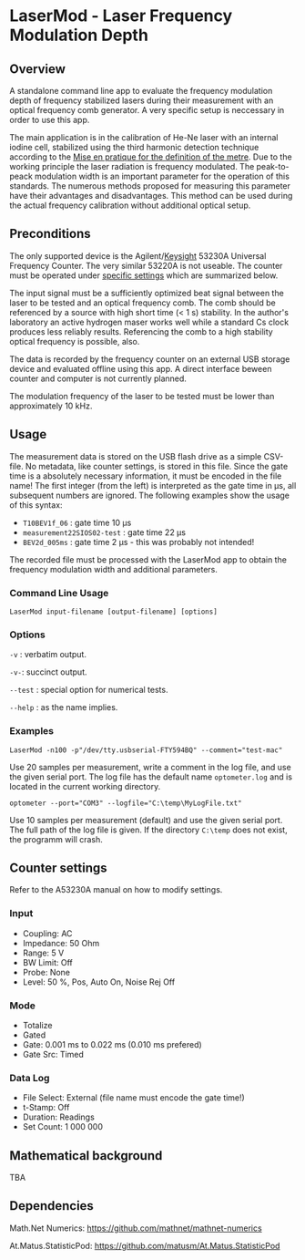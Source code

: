 LaserMod - Laser Frequency Modulation Depth
===========================================

Overview
--------

A standalone command line app to evaluate the frequency modulation depth of frequency stabilized lasers during their measurement with an optical frequency comb generator. A very specific setup is neccessary in order to use this app.

The main application is in the calibration of He-Ne laser with an internal iodine cell, stabilized using the third harmonic detection technique according to the [Mise en pratique for the definition of the metre](https://www.bipm.org/en/publications/mises-en-pratique). Due to the working principle the laser radiation is frequency modulated. The peak-to-peack modulation width is an important parameter for the operation of this standards. The numerous methods proposed for measuring this parameter have their advantages and disadvantages. This method can be used during the actual frequency calibration without additional optical setup.

Preconditions
-------------

The only supported device is the Agilent/[Keysight](https://www.keysight.com/) 53230A Universal Frequency Counter. The very similar 53220A is not useable. The counter must be operated under [specific settings](#counter-settings) which are summarized below.

The input signal must be a sufficiently optimized beat signal between the laser to be tested and an optical frequency comb. The comb should be referenced by a source with high short time (< 1 s) stability. In the author's laboratory an active hydrogen maser works well while a standard Cs clock produces less reliably results. Referencing the comb to a high stability optical frequency is possible, also.

The data is recorded by the frequency counter on an external USB storage device and evaluated offline using this app. A direct interface beween counter and computer is not currently planned.

The modulation frequency of the laser to be tested must be lower than approximately 10 kHz.

Usage
-----

The measurement data is stored on the USB flash drive as a simple CSV-file. No metadata, like counter settings, is stored in this file. Since the gate time is a absolutely necessary information, it must be encoded in the file name! The first integer (from the left) is interpreted as the gate time in µs, all subsequent numbers are ignored. The following examples show the usage of this syntax:

* `T10BEV1f_06` : gate time 10 µs
* `measurement22SIOS02-test` : gate time 22 µs
* `BEV2d_005ms` : gate time 2 µs - this was probably not intended!

The recorded file must be processed with the LaserMod app to obtain the frequency modulation width and additional parameters.

### Command Line Usage

```
LaserMod input-filename [output-filename] [options]
```

### Options

`-v` : verbatim output.

`-v-`: succinct output.

`--test` : special option for numerical tests.

`--help` : as the name implies.

### Examples

```
LaserMod -n100 -p"/dev/tty.usbserial-FTY594BQ" --comment="test-mac"
```
Use 20 samples per measurement, write a comment in the log file, and use the given serial port. The log file has the default name `optometer.log` and is located in the current working directory.

```
optometer --port="COM3" --logfile="C:\temp\MyLogFile.txt"
```
Use 10 samples per measurement (default) and use the given serial port. The full path of the log file is given. If the directory `C:\temp` does not exist, the programm will crash.

Counter settings
----------------

Refer to the A53230A manual on how to modify settings.

### Input
* Coupling: AC
* Impedance: 50 Ohm
* Range: 5 V
* BW Limit: Off
* Probe: None
* Level: 50 %, Pos, Auto On, Noise Rej Off

### Mode
* Totalize
* Gated
* Gate: 0.001 ms to 0.022 ms (0.010 ms prefered)
* Gate Src: Timed

### Data Log
* File Select: External (file name must encode the gate time!)
* t-Stamp: Off
* Duration: Readings
* Set Count: 1 000 000

Mathematical background
-----------------------

TBA

Dependencies
------------

Math.Net Numerics: https://github.com/mathnet/mathnet-numerics

At.Matus.StatisticPod: https://github.com/matusm/At.Matus.StatisticPod

